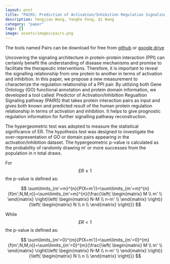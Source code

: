 ```yaml
---
layout: post
title: "PAIRS: Prediction of Activation/Inhibition Regulation Signaling Pathway"
description: Tengjiao Wang, Yanghe Feng, Qi Wang
category: "paper"
tags: []
image: assets/images/pairs.png
---
```

The tools named Pairs can be download for free from [github](https://github.com/fengyanghe/PairsClient) or [google drive](https://drive.google.com/drive/folders/0B0O8P_uztMukaW80cV91OGcxOGM)

Uncovering the signaling architecture in protein-protein interaction (PPI) can certainly benefit the understanding of disease mechanisms and promise to facilitate the therapeutic interventions. Therefore, it is important to reveal the signalling relationship from one protein to another in terms of activation and inhibition. In this paper, <!--excerpt--> we propose a new measurement to characterize the regulation relationship of a PPI pair. By utilizing both Gene Ontology (GO) functional annotation and protein domain information, we developed a tool called: Predictor of Activation/Inhibition Regualtion Signaling pathway (PAIRS) that takes protein interaction pairs as input and gives both known and predicted result of the human protein regulation relationship in terms of activation and inhibition. It helps to give prognostic regulation information for further signalling pathway reconstruction. 

The hypergeometric test was adopted to measure the statistical significance of ER. The hypothesis test was designed to investigate the over-representation of GO or domain pairs appearing in the activation/inhibition dataset. The hypergeometric p-value is calculated as the probability of randomly drawing m’ or more successes from the population in n total draws.

For $$ER\ge 1$$ the p-value is defined as:

$$
\sum\limits_{m'=m}^{n}{P(X=m')}=\sum\limits_{m'=m}^{n}{f(m';N,M,n)}=\sum\limits_{m'=m}^{n}{\frac{\left( \begin{matrix}
  M \\ 
  m' \\ 
\end{matrix} \right)\left( \begin{matrix}
  N-M \\ 
  n-m' \\ 
\end{matrix} \right)}{\left( \begin{matrix}
  N \\ 
  n \\ 
\end{matrix} \right)}}
$$ 

While $$ER<1$$ the p-value is defined as:

$$
\sum\limits_{m'=0}^{m}{P(X=m')}=\sum\limits_{m'=0}^{m}{f(m';N,M,n)}=\sum\limits_{m'=0}^{m}{\frac{\left( \begin{matrix}
  M \\ 
  m' \\ 
\end{matrix} \right)\left( \begin{matrix}
  N-M \\ 
  n-m' \\ 
\end{matrix} \right)}{\left( \begin{matrix}
  N \\ 
  n \\ 
\end{matrix} \right)}}
$$
